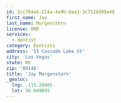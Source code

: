 ```yaml
---
id: 2cc704a6-214a-4a9b-baa1-3c712dd99a48
first_name: Jay
last_name: Morgenstern
license: DMD
services:
  - dentist
category: Dentists
address: '53 Cascade Lake St'
city: 'Las Vegas'
state: NV
zip: '89148'
title: 'Jay Morgenstern'
_geoloc:
  lng: -115.28485
  lat: 36.049095
---
```

